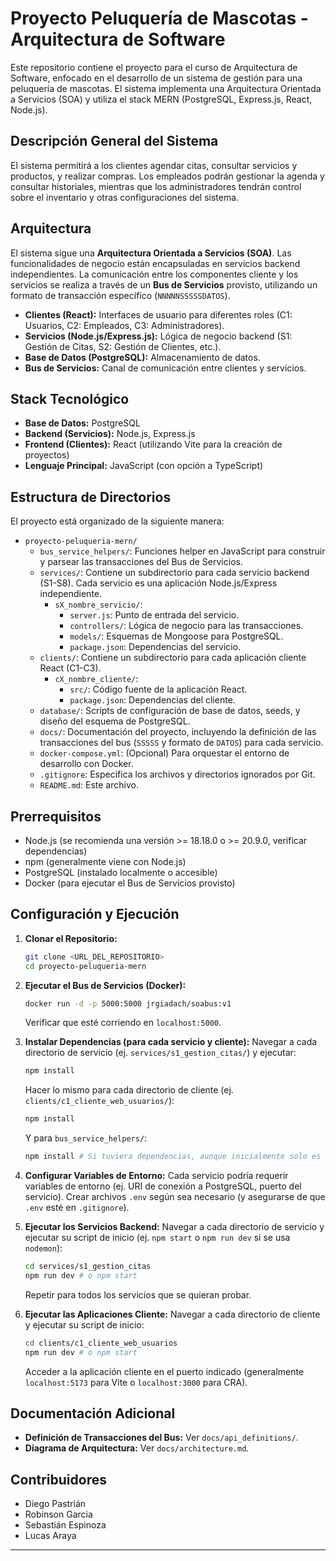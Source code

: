# Proyecto Peluquería de Mascotas - Arquitectura de Software

Este repositorio contiene el proyecto para el curso de Arquitectura de Software, enfocado en el desarrollo de un sistema de gestión para una peluquería de mascotas. El sistema implementa una Arquitectura Orientada a Servicios (SOA) y utiliza el stack MERN (PostgreSQL, Express.js, React, Node.js).

## Descripción General del Sistema

El sistema permitirá a los clientes agendar citas, consultar servicios y productos, y realizar compras. Los empleados podrán gestionar la agenda y consultar historiales, mientras que los administradores tendrán control sobre el inventario y otras configuraciones del sistema.

## Arquitectura

El sistema sigue una **Arquitectura Orientada a Servicios (SOA)**. Las funcionalidades de negocio están encapsuladas en servicios backend independientes. La comunicación entre los componentes cliente y los servicios se realiza a través de un **Bus de Servicios** provisto, utilizando un formato de transacción específico (`NNNNNSSSSSDATOS`).

*   **Clientes (React):** Interfaces de usuario para diferentes roles (C1: Usuarios, C2: Empleados, C3: Administradores).
*   **Servicios (Node.js/Express.js):** Lógica de negocio backend (S1: Gestión de Citas, S2: Gestión de Clientes, etc.).
*   **Base de Datos (PostgreSQL):** Almacenamiento de datos.
*   **Bus de Servicios:** Canal de comunicación entre clientes y servicios.

## Stack Tecnológico

*   **Base de Datos:** PostgreSQL
*   **Backend (Servicios):** Node.js, Express.js
*   **Frontend (Clientes):** React (utilizando Vite para la creación de proyectos)
*   **Lenguaje Principal:** JavaScript (con opción a TypeScript)

## Estructura de Directorios

El proyecto está organizado de la siguiente manera:

*   `proyecto-peluqueria-mern/`
    *   `bus_service_helpers/`: Funciones helper en JavaScript para construir y parsear las transacciones del Bus de Servicios.
    *   `services/`: Contiene un subdirectorio para cada servicio backend (S1-S8). Cada servicio es una aplicación Node.js/Express independiente.
        *   `sX_nombre_servicio/`:
            *   `server.js`: Punto de entrada del servicio.
            *   `controllers/`: Lógica de negocio para las transacciones.
            *   `models/`: Esquemas de Mongoose para PostgreSQL.
            *   `package.json`: Dependencias del servicio.
    *   `clients/`: Contiene un subdirectorio para cada aplicación cliente React (C1-C3).
        *   `cX_nombre_cliente/`:
            *   `src/`: Código fuente de la aplicación React.
            *   `package.json`: Dependencias del cliente.
    *   `database/`: Scripts de configuración de base de datos, seeds, y diseño del esquema de PostgreSQL.
    *   `docs/`: Documentación del proyecto, incluyendo la definición de las transacciones del bus (`SSSSS` y formato de `DATOS`) para cada servicio.
    *   `docker-compose.yml`: (Opcional) Para orquestar el entorno de desarrollo con Docker.
    *   `.gitignore`: Especifica los archivos y directorios ignorados por Git.
    *   `README.md`: Este archivo.

## Prerrequisitos

*   Node.js (se recomienda una versión >= 18.18.0 o >= 20.9.0, verificar dependencias)
*   npm (generalmente viene con Node.js)
*   PostgreSQL (instalado localmente o accesible)
*   Docker (para ejecutar el Bus de Servicios provisto)

## Configuración y Ejecución

1.  **Clonar el Repositorio:**
    ```bash
    git clone <URL_DEL_REPOSITORIO>
    cd proyecto-peluqueria-mern
    ```

2.  **Ejecutar el Bus de Servicios (Docker):**
    ```bash
    docker run -d -p 5000:5000 jrgiadach/soabus:v1
    ```
    Verificar que esté corriendo en `localhost:5000`.

3.  **Instalar Dependencias (para cada servicio y cliente):**
    Navegar a cada directorio de servicio (ej. `services/s1_gestion_citas/`) y ejecutar:
    ```bash
    npm install
    ```
    Hacer lo mismo para cada directorio de cliente (ej. `clients/c1_cliente_web_usuarios/`):
    ```bash
    npm install
    ```
    Y para `bus_service_helpers/`:
    ```bash
    npm install # Si tuviera dependencias, aunque inicialmente solo es un helper.
    ```

4.  **Configurar Variables de Entorno:**
    Cada servicio podría requerir variables de entorno (ej. URI de conexión a PostgreSQL, puerto del servicio). Crear archivos `.env` según sea necesario (y asegurarse de que `.env` esté en `.gitignore`).

5.  **Ejecutar los Servicios Backend:**
    Navegar a cada directorio de servicio y ejecutar su script de inicio (ej. `npm start` o `npm run dev` si se usa `nodemon`):
    ```bash
    cd services/s1_gestion_citas
    npm run dev # o npm start
    ```
    Repetir para todos los servicios que se quieran probar.

6.  **Ejecutar las Aplicaciones Cliente:**
    Navegar a cada directorio de cliente y ejecutar su script de inicio:
    ```bash
    cd clients/c1_cliente_web_usuarios
    npm run dev # o npm start
    ```
    Acceder a la aplicación cliente en el puerto indicado (generalmente `localhost:5173` para Vite o `localhost:3000` para CRA).

## Documentación Adicional

*   **Definición de Transacciones del Bus:** Ver `docs/api_definitions/`.
*   **Diagrama de Arquitectura:** Ver `docs/architecture.md`.

## Contribuidores

*   Diego Pastrián
*   Robinson Garcia
*   Sebastián Espinoza
*   Lucas Araya

---

